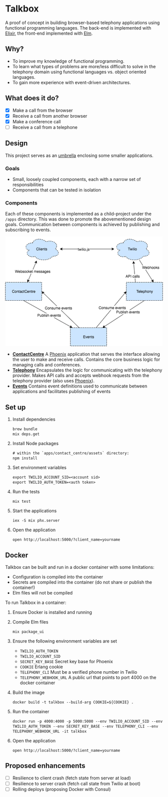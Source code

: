 # Talkbox

A proof of concept in building browser-based telephony applications using functional programming languages. The back-end is implemented with [Elixir](http://elixir-lang.org/), the front-end implemented with [Elm](http://elm-lang.org/).

## Why?

- To improve my knowledge of functional programming.
- To learn what types of problems are more/less difficult to solve in the telephony domain using functional languages vs. object oriented languages.
- To gain more experience with event-driven architectures.

## What does it do?

- [x] Make a call from the browser
- [x] Receive a call from another browser
- [x] Make a conference call
- [ ] Receive a call from a telephone

## Design

This project serves as an [umbrella](https://elixirschool.com/lessons/advanced/umbrella-projects/) enclosing some smaller applications.

### Goals

- Small, loosely coupled components, each with a narrow set of responsibilities
- Components that can be tested in isolation

### Components

Each of these components is implemented as a child-project under the `/apps` directory. This was done to promote the abovementioned design goals. Communication between components is achieved by publishing and subscribing to events.

![Architecture](images/Talkbox.png)

- **[ContactCentre](apps/contact_centre)** A [Phoenix](http://www.phoenixframework.org/) application that serves the interface allowing the user to make and receive calls. Contains the core business logic for managing calls and conferences.
- **[Telephony](apps/telephony)** Encapsulates the logic for communicating with the telephony provider. Makes API calls and accepts webhook requests from the telephony provider (also uses [Phoenix](http://www.phoenixframework.org/)).
- **[Events](apps/events)** Contains event definitions used to communicate between applications and facilitates publishing of events

## Set up

1. Install dependencies

    ```
    brew bundle
    mix deps.get
    ```
    
1. Install Node packages

    ```
    # within the `apps/contact_centre/assets` directory:
    npm install
    ```

1. Set environment variables

    ```
    export TWILIO_ACCOUNT_SID=<account sid>
    export TWILIO_AUTH_TOKEN=<auth token>
    ```

1. Run the tests

    ```
    mix test
    ```

1. Start the applications

    ```
    iex -S mix phx.server
    ```

1. Open the application

    ```
    open http://localhost:5000/?client_name=yourname
    ```

## Docker

Talkbox can be built and run in a docker container with some limitations:

- Configuration is compiled into the container
- Secrets are compiled into the container (do not share or publish the container!)
- Elm files will not be compiled

To run Talkbox in a container:

1. Ensure Docker is installed and running
1. Compile Elm files

    ```
    mix package_ui
    ```
    
1. Ensure the following environment variables are set
    - `TWILIO_AUTH_TOKEN`
    - `TWILIO_ACCOUNT_SID`
    - `SECRET_KEY_BASE` Secret key base for Phoenix
    - `COOKIE` Erlang cookie
    - `TELEPHONY_CLI` Must be a verified phone number in Twilio
    - `TELEPHONY_WEBHOOK_URL` A public url that points to port 4000 on the docker container
1. Build the image

    ```
    docker build -t talkbox --build-arg COOKIE=${COOKIE} .
    ```
    
1. Run the container

    ```
    docker run -p 4000:4000 -p 5000:5000 --env TWILIO_ACCOUNT_SID --env TWILIO_AUTH_TOKEN --env SECRET_KEY_BASE --env TELEPHONY_CLI --env TELEPHONY_WEBHOOK_URL -it talkbox
    ```
    
1. Open the application

    ```
    open http://localhost:5000/?client_name=yourname
    ```

## Proposed enhancements

- [ ] Resilience to client crash (fetch state from server at load)
- [ ] Resilience to server crash (fetch call state from Twilio at boot)
- [ ] Rolling deploys (proposing Docker with Consul)
